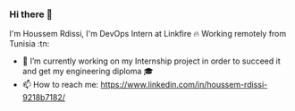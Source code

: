 ### Hi there 👋

I'm Houssem Rdissi, I'm DevOps Intern at Linkfire :fire:
Working remotely from Tunisia :tn:

- 🔭 I’m currently working on my Internship project in order to succeed it and get my engineering diploma :mortar_board:
- 📫 How to reach me: https://www.linkedin.com/in/houssem-rdissi-9218b7182/

<!--
**houssemrdissi/houssemrdissi** is a ✨ _special_ ✨ repository because its `README.md` (this file) appears on your GitHub profile.

Here are some ideas to get you started:

- 🔭 I’m currently working on ...
- 🌱 I’m currently learning ...
- 👯 I’m looking to collaborate on ...
- 🤔 I’m looking for help with ...
- 💬 Ask me about ...
- 📫 How to reach me: ...
- 😄 Pronouns: ...
- ⚡ Fun fact: ...
-->
